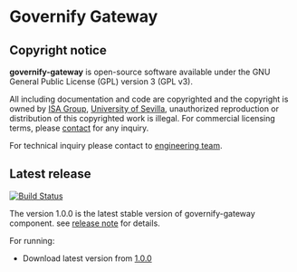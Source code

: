 # Governify Gateway
## Copyright notice

**governify-gateway** is open-source software available under the GNU General Public License (GPL) version 3 (GPL v3).

All including documentation and code are copyrighted and the copyright is owned by [ISA Group](http://www.isa.us.es), 
[University of Sevilla](http://www.us.es), unauthorized reproduction or distribution of this copyrighted work is illegal.
For commercial licensing terms, please [contact](./extra/contact.md) for any inquiry.

For technical inquiry please contact to [engineering team](./extra/about.md).

## Latest release

[![Build Status](https://travis-ci.org/isa-group/governify-gateway.svg?branch=master)](https://travis-ci.org/http://github.com/isa-group/governify-gateway)

The version 1.0.0 is the latest stable version of governify-gateway component.
see [release note](http://github.com/isa-group/governify-gateway/releases/tag/1.0.0) for details.

For running:

- Download latest version from [1.0.0](http://github.com/isa-group/governify-gateway/releases/tag/1.0.0)
